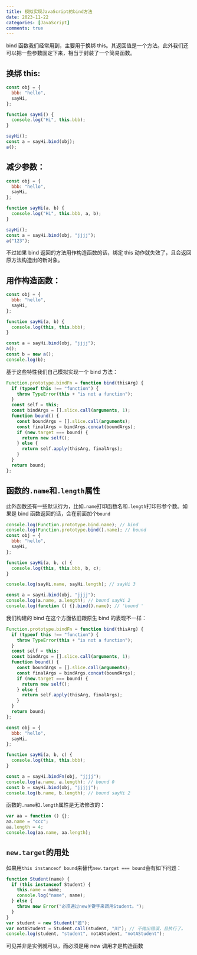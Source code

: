 ```yaml
---
title: 模拟实现JavaScript的bind方法
date: 2023-11-22
categories: [JavaScript]
comments: true
---
```


bind 函数我们经常用到，主要用于换绑 this。其返回值是一个方法。此外我们还可以把一些参数固定下来，相当于封装了一个简易函数。

## 换绑 this:

```javascript
const obj = {
  bbb: "hello",
  sayHi,
};

function sayHi() {
  console.log("Hi", this.bbb);
}

sayHi();
const a = sayHi.bind(obj);
a();
```

## 减少参数：

```javascript
const obj = {
  bbb: "hello",
  sayHi,
};

function sayHi(a, b) {
  console.log("Hi", this.bbb, a, b);
}

sayHi();
const a = sayHi.bind(obj, "jjjj");
a("123");
```

不过如果 bind 返回的方法用作构造函数的话，绑定 this 动作就失效了，且会返回原方法构造出的新对象。

## 用作构造函数：

```javascript
const obj = {
  bbb: "hello",
  sayHi,
};

function sayHi(a, b) {
  console.log(this, this.bbb);
}

const a = sayHi.bind(obj, "jjjj");
a();
const b = new a();
console.log(b);
```

基于这些特性我们自己模拟实现一个 bind 方法：

```javascript
Function.prototype.bindFn = function bind(thisArg) {
  if (typeof this !== "function") {
    throw TypeError(this + "is not a function");
  }
  const self = this;
  const bindArgs = [].slice.call(arguments, 1);
  function bound() {
    const boundArgs = [].slice.call(arguments);
    const finalArgs = bindArgs.concat(boundArgs);
    if (new.target === bound) {
      return new self();
    } else {
      return self.apply(thisArg, finalArgs);
    }
  }
  return bound;
};
```

## 函数的`.name`和`.length`属性

此外函数还有一些默认行为，比如`.name`打印函数名和`.length`打印形参个数。如果是 bind 函数返回的话，会在前面加个`bound `

```javascript
console.log(Function.prototype.bind.name); // bind
console.log(Function.prototype.bind().name); // bound
const obj = {
  bbb: "hello",
  sayHi,
};

function sayHi(a, b, c) {
  console.log(this, this.bbb, b, c);
}

console.log(sayHi.name, sayHi.length); // sayHi 3

const a = sayHi.bind(obj, "jjjj");
console.log(a.name, a.length); // bound sayHi 2
console.log(function () {}.bind().name); // 'bound '
```

我们构建的 bind 在这个方面依旧跟原生 bind 的表现不一样：

```javascript
Function.prototype.bindFn = function bind(thisArg) {
  if (typeof this !== "function") {
    throw TypeError(this + "is not a function");
  }
  const self = this;
  const bindArgs = [].slice.call(arguments, 1);
  function bound() {
    const boundArgs = [].slice.call(arguments);
    const finalArgs = bindArgs.concat(boundArgs);
    if (new.target === bound) {
      return new self();
    } else {
      return self.apply(thisArg, finalArgs);
    }
  }
  return bound;
};

const obj = {
  bbb: "hello",
  sayHi,
};

function sayHi(a, b, c) {
  console.log(this, this.bbb);
}

const a = sayHi.bindFn(obj, "jjjj");
console.log(a.name, a.length); // bound 0
const b = sayHi.bind(obj, "jjjjj");
console.log(b.name, b.length); // bound sayHi 2
```

函数的`.name`和`.length`属性是无法修改的：

```javascript
var aa = function () {};
aa.name = "ccc";
aa.length = 4;
console.log(aa.name, aa.length);
```

## `new.target`的用处

如果用`this instanceof bound`来替代`new.target === bound`会有如下问题：

```javascript
function Student(name) {
  if (this instanceof Student) {
    this.name = name;
    console.log("name", name);
  } else {
    throw new Error("必须通过new关键字来调用Student。");
  }
}
var student = new Student("若");
var notAStudent = Student.call(student, "川"); // 不抛出错误，且执行了。
console.log(student, "student", notAStudent, "notAStudent");
```

可见并非是实例就可以，而必须是用 new 调用才是构造函数
